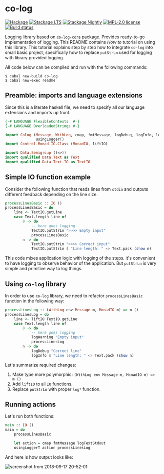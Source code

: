 # co-log

[![Hackage](https://img.shields.io/hackage/v/co-log.svg)](https://hackage.haskell.org/package/co-log)
[![Stackage LTS](http://stackage.org/package/co-log/badge/lts)](http://stackage.org/lts/package/co-log)
[![Stackage Nightly](http://stackage.org/package/co-log/badge/nightly)](http://stackage.org/nightly/package/co-log)
[![MPL-2.0 license](https://img.shields.io/badge/license-MPL--2.0-blue.svg)](https://github.com/kowainik/co-log/blob/master/LICENSE)
[![Build status](https://secure.travis-ci.org/kowainik/co-log.svg)](https://travis-ci.org/kowainik/co-log)


Logging library based on [`co-log-core`](../co-log-core) package. Provides
ready-to-go implementation of logging. This README contains _How to_ tutorial on
using this library. This tutorial explains step by step how to integrate
`co-log` into small basic project, specifically how to replace `putStrLn` used
for logging with library provided logging.

All code below can be compiled and run with the following commands:

```shell
$ cabal new-build co-log
$ cabal new-exec readme
```

## Preamble: imports and language extensions

Since this is a literate haskell file, we need to specify all our language
extensions and imports up front.

```haskell
{-# LANGUAGE FlexibleContexts  #-}
{-# LANGUAGE OverloadedStrings #-}

import Colog (Message, WithLog, cmap, fmtMessage, logDebug, logInfo, logTextStdout, logWarning,
              usingLoggerT)
import Control.Monad.IO.Class (MonadIO, liftIO)

import Data.Semigroup ((<>))
import qualified Data.Text as Text
import qualified Data.Text.IO as TextIO

```

## Simple IO function example

Consider the following function that reads lines from `stdin` and outputs
different feedback depending on the line size.

```haskell
processLinesBasic :: IO ()
processLinesBasic = do
    line <- TextIO.getLine
    case Text.length line of
        0 -> do
            -- here goes logging
            TextIO.putStrLn ">>>> Empty input"
            processLinesBasic
        n -> do
            TextIO.putStrLn ">>>> Correct input"
            TextIO.putStrLn $ "Line length: " <> Text.pack (show n)
```

This code mixes application logic with logging of the steps. It's convenient to
have logging to observe behavior of the application. But `putStrLn` is very
simple and primitive way to log things.

## Using `co-log` library

In order to use `co-log` library, we need to refactor `processLinesBasic`
function in the following way:

```haskell
processLinesLog :: (WithLog env Message m, MonadIO m) => m ()
processLinesLog = do
    line <- liftIO TextIO.getLine
    case Text.length line of
        0 -> do
            -- here goes logging
            logWarning "Empty input"
            processLinesLog
        n -> do
            logDebug "Correct line"
            logInfo $ "Line length: " <> Text.pack (show n)
```

Let's summarize required changes:

1. Make type more polymorphic: `(WithLog env Message m, MonadIO m) => m ()`
2. Add `liftIO` to all `IO` functions.
3. Replace `putStrLn` with proper `log*` function.

## Running actions

Let's run both functions:

```haskell
main :: IO ()
main = do
    processLinesBasic

    let action = cmap fmtMessage logTextStdout
    usingLoggerT action processLinesLog
```

And here is how output looks like:

![screenshot from 2018-09-17 20-52-01](https://user-images.githubusercontent.com/4276606/45623973-8bafb900-babb-11e8-9e20-4369a5a8e5ff.png)
